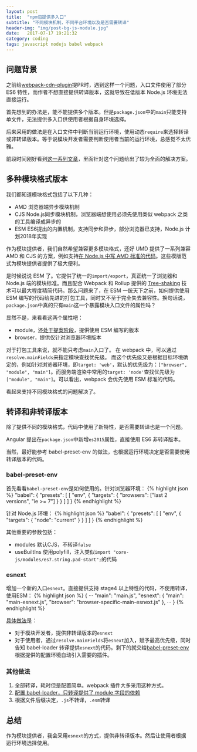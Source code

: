 ```yaml
---
layout: post
title:  "npm包提供多入口"
subtitle: "不同模块机制，不同平台环境以及是否需要转译"
header-img: "img/post-bg-js-module.jpg"
date:   2017-07-17 19:21:32
category: coding
tags: javascript nodejs babel webpack
---
```


## 问题背景

之前给[webpack-cdn-plugin](https://github.com/van-nguyen/webpack-cdn-plugin)提PR时，遇到这样一个问题，入口文件使用了部分 ES6 特性，而作者不想直接提供转译版本，这就导致在低版本 Node.js 环境无法直接运行。

首先想到的办法是，能不能提供多个版本。但是`package.json`中的`main`只能支持单文件，无法提供多入口供使用者根据自身环境选择。

后来采用的做法是在入口文件中判断当前运行环境，使用动态`require`来选择转译或非转译版本。等于说模块开发者需要判断使用者当前的运行环境，总感觉不太优雅。

前段时间刚好看到[这一系列文章](http://2ality.com/2017/04/setting-up-multi-platform-packages.html)，里面针对这个问题给出了较为全面的解决方案。

## 多种模块格式版本

我们都知道模块格式包括了以下几种：
* AMD 浏览器端异步模块机制
* CJS Node.js同步模块机制，浏览器端想使用必须先使用类似 webpack 之类的工具编译成异步的
* ESM ES6提出的内置机制，支持同步和异步，部分浏览器已支持，Node.js 计划2018年实现

作为模块提供者，我们自然希望兼容更多模块格式，还好 UMD 提供了一系列兼容 AMD 和 CJS 的方案，例如支持[在 Node.js 中写 AMD 标准的代码](https://github.com/umdjs/umd/blob/master/templates/nodeAdapter.js)。这些模版范式为模块提供者提供了极大便利。

是时候说说 ESM 了。它提供了统一的`import/export`，真正统一了浏览器和 Node.js 端的模块标准。而且配合 Webpack 和 Rollup 提供的 [Tree-shaking](https://webpack.js.org/guides/tree-shaking/) 技术可以最大程度精简代码。那么问题来了，在 ESM 一统天下之前，如何提供使用 ESM 编写的代码给先进的打包工具，同时又不至于完全失去兼容性。换句话说，`package.json`中真的只有`main`这一个暴露模块入口文件的属性吗？

显然不是，来看看这两个属性吧：
* module，还[处于提案阶段](https://github.com/dherman/defense-of-dot-js/blob/master/proposal.md)，提供使用 ESM 编写的版本
* browser，提供仅针对浏览器环境版本

对于打包工具来说，就不能只考虑`main`入口了。
在 webpack 中，可以通过`resolve.mainFields`来指定模块查找优先级。
而这个优先级又是根据目标环境确定的，例如针对浏览器环境，即`target: 'web'`，默认的优先级为：`["browser", "module", "main"]`。而服务端渲染中常用的`target: 'node'`查找优先级为`["module", "main"]`。可以看出，webpack 会优先使用 ESM 标准的代码。

看起来支持不同模块格式的问题解决了。

## 转译和非转译版本

除了提供不同的模块格式，代码中使用了新特性，是否需要转译也是一个问题。

Angular 提出在`package.json`中新增`es2015`属性，直接使用 ES6 非转译版本。

当然，最好能参考 babel-preset-env 的做法，也根据运行环境决定是否需要使用转译版本的代码。

### babel-preset-env

首先看看`babel-preset-env`是如何使用的。针对浏览器环境：
{% highlight json %}
"babel": {
    "presets": [
        [
            "env",
            {
                "targets": {
                    "browsers": ["last 2 versions", "ie >= 7"]
                }
            }
        ]
    ]
}
{% endhighlight %}

针对 Node.js 环境：
{% highlight json %}
"babel": {
    "presets": [
        [
            "env",
            {
                "targets": {
                    "node": "current"
                }
            }
        ]
    ]
}
{% endhighlight %}

其他重要的参数包括：
* modules 默认CJS，不转译`false`
* useBuiltIns 使用polyfill，注入类似`import "core-js/modules/es7.string.pad-start";`的代码

### esnext

增加一个新的入口`esnext`。直接提供支持 stage4 以上特性的代码，不使用转译，使用ESM：
{% highlight json %}
{
    ···
    "main": "main.js",
    "esnext": {
        "main": "main-esnext.js",
        "browser": "browser-specific-main-esnext.js"
    },
    ···
}
{% endhighlight %}

[具体做法](http://2ality.com/2017/06/pkg-esnext.html)是：
* 对于模块开发者，提供非转译版本的`esnext`
* 对于使用者，通过`resolve.mainFields`将`esnext`加入，赋予最高优先级，同时告知 babel-loader 转译提供`esnext`的代码。剩下的就交给[babel-preset-env](http://2ality.com/2017/02/babel-preset-env.html)根据提供的配置环境自动引入需要的插件。

### 其他做法

1. 全部转译，耗时但是配置简单。webpack 插件大多采用这种方式。
2. [配置 babel-loader，只转译提供了 module 字段的依赖](https://gist.github.com/developit/081148d83348ebe9a1bc1ba0707e1bb8)
3. 根据文件后缀决定，`.js`不转译，`.esm`转译

## 总结

作为模块提供者，我会采用`esnext`的方式，提供非转译版本。然后让使用者根据运行环境选择使用。

